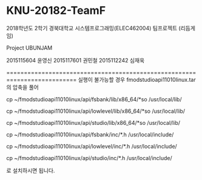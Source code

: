 # KNU-20182-TeamF

2018학년도 2학기 경북대학교 시스템프로그래밍(ELEC462004) 팀프로젝트 (리듬게임)

Project UBUNJAM

2015115604 윤영신
2015117601 권민철
2015112242 심재욱


==========================================================================
실행이 불가능할 경우 fmodstudioapi11010linux.tar의 압축을 풀어

cp ~/fmodstudioapi11010linux/api/fsbank/lib/x86_64/*so /usr/local/lib/

cp ~/fmodstudioapi11010linux/api/lowlevel/lib/x86_64/*so /usr/local/lib/

cp ~/fmodstudioapi11010linux/api/studio/lib/x86_64/*so /usr/local/lib/

cp  ~/fmodstudioapi11010linux/api/fsbank/inc/*.h /usr/local/include/

cp  ~/fmodstudioapi11010linux/api/lowlevel/inc/*.h /usr/local/include/

cp  ~/fmodstudioapi11010linux/api/studio/inc/*.h /usr/local/include/

로 설치하시면 됩니다.
